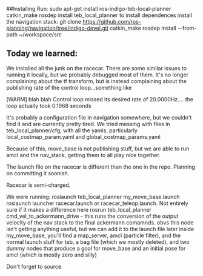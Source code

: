 ##Installing 
	Run:
		sudo apt-get install ros-indigo-teb-local-planner
		catkin_make
		rosdep install teb_local_planner  to install dependences
	install the navigation stack:
		git clone https://github.com/ros-planning/navigation/tree/indigo-devel.git
		catkin_make
		rosdep install --from-path ~/workspace/src
	
## Today we learned:
We installed all the junk on the racecar. There are some similar issues to running it locally, but we probably debugged most of them. It's no longer complaining about the tf transform, but is instead complaining about the publishing rate of the control loop...something like

[WARM] blah blah Control loop missed its desired rate of 20.0000Hz.... the loop actually took 0.1968 seconds 

It's probably a configuration file in navigation somewhere, but we couldn't find it and are currently pretty tired. We tried messing with files in teb_local_planner/cfg, with all the yamls, particularly local_costmap_param.yaml and global_costmap_params.yaml

Because of this, move_base is not publishing stuff, but we are able to run amcl and the nav_stack, getting them to all play nice together.

The launch file on the racecar is different than the one in the repo. Planning on committing it soonish.

Racecar is semi-charged.

We were running:
roslaunch teb_local_planner my_move_base.launch
roslaunch launcher racecar.launch or racecar_teleop.launch. Not entirely sure if it makes a difference here
rosrun teb_local_planner cmd_vel_to_ackermann_drive - this runs the conversion of the output velocity of the nav stack to the final ackermann comamnds. obvs this node isn't getting anything useful, but we can add it to the launch file later 
inside my_move_base, you'll find a map_server, amcl (particle filter), and the normal launch stuff for teb, a bag file (which we mostly deleted), and two dummy nodes that produce a goal for move_base and an initial pose for amcl (which is mostly zero and silly)

Don't forget to source.
